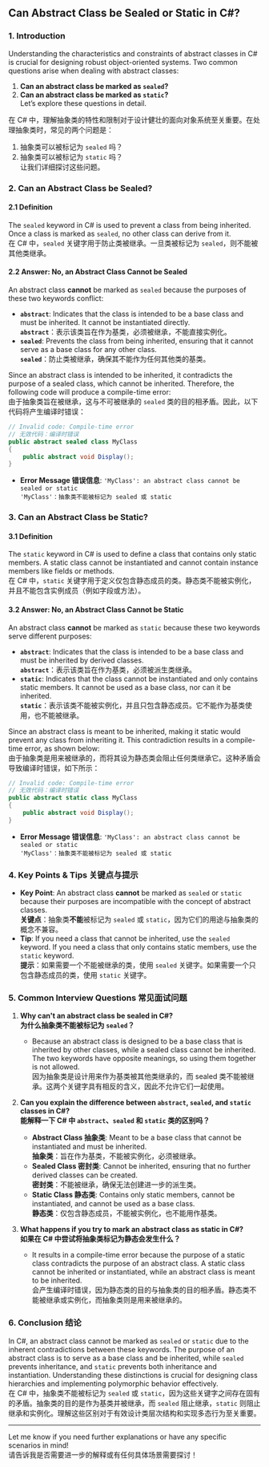 ## Can Abstract Class be Sealed or Static in C#?  
### 1. Introduction  
Understanding the characteristics and constraints of abstract classes in C# is crucial for designing robust object-oriented systems. Two common questions arise when dealing with abstract classes:  
1. **Can an abstract class be marked as `sealed`?**  
2. **Can an abstract class be marked as `static`?**  
Let’s explore these questions in detail.

在 C# 中，理解抽象类的特性和限制对于设计健壮的面向对象系统至关重要。在处理抽象类时，常见的两个问题是：  
1. 抽象类可以被标记为 `sealed` 吗？  
2. 抽象类可以被标记为 `static` 吗？  
让我们详细探讨这些问题。

### 2. Can an Abstract Class be Sealed?  
#### 2.1 Definition  
The `sealed` keyword in C# is used to prevent a class from being inherited. Once a class is marked as `sealed`, no other class can derive from it.  
在 C# 中，`sealed` 关键字用于防止类被继承。一旦类被标记为 `sealed`，则不能被其他类继承。

#### 2.2 Answer: No, an Abstract Class Cannot be Sealed  
An abstract class **cannot** be marked as `sealed` because the purposes of these two keywords conflict:  
- **`abstract`**: Indicates that the class is intended to be a base class and must be inherited. It cannot be instantiated directly.  
  **`abstract`**：表示该类旨在作为基类，必须被继承，不能直接实例化。
- **`sealed`**: Prevents the class from being inherited, ensuring that it cannot serve as a base class for any other class.  
  **`sealed`**：防止类被继承，确保其不能作为任何其他类的基类。

Since an abstract class is intended to be inherited, it contradicts the purpose of a sealed class, which cannot be inherited. Therefore, the following code will produce a compile-time error:  
由于抽象类旨在被继承，这与不可被继承的 `sealed` 类的目的相矛盾。因此，以下代码将产生编译时错误：

```csharp
// Invalid code: Compile-time error
// 无效代码：编译时错误
public abstract sealed class MyClass  
{  
    public abstract void Display();  
}
```
- **Error Message 错误信息**: `'MyClass': an abstract class cannot be sealed or static`  
  `'MyClass'：抽象类不能被标记为 sealed 或 static`

### 3. Can an Abstract Class be Static?  
#### 3.1 Definition  
The `static` keyword in C# is used to define a class that contains only static members. A static class cannot be instantiated and cannot contain instance members like fields or methods.  
在 C# 中，`static` 关键字用于定义仅包含静态成员的类。静态类不能被实例化，并且不能包含实例成员（例如字段或方法）。

#### 3.2 Answer: No, an Abstract Class Cannot be Static  
An abstract class **cannot** be marked as `static` because these two keywords serve different purposes:  
- **`abstract`**: Indicates that the class is intended to be a base class and must be inherited by derived classes.  
  **`abstract`**：表示该类旨在作为基类，必须被派生类继承。
- **`static`**: Indicates that the class cannot be instantiated and only contains static members. It cannot be used as a base class, nor can it be inherited.  
  **`static`**：表示该类不能被实例化，并且只包含静态成员。它不能作为基类使用，也不能被继承。

Since an abstract class is meant to be inherited, making it static would prevent any class from inheriting it. This contradiction results in a compile-time error, as shown below:  
由于抽象类是用来被继承的，而将其设为静态类会阻止任何类继承它。这种矛盾会导致编译时错误，如下所示：

```csharp
// Invalid code: Compile-time error
// 无效代码：编译时错误
public abstract static class MyClass  
{  
    public abstract void Display();  
}
```
- **Error Message 错误信息**: `'MyClass': an abstract class cannot be sealed or static`  
  `'MyClass'：抽象类不能被标记为 sealed 或 static`

### 4. Key Points & Tips 关键点与提示  
- **Key Point**: An abstract class **cannot** be marked as `sealed` or `static` because their purposes are incompatible with the concept of abstract classes.  
  **关键点**：抽象类**不能**被标记为 `sealed` 或 `static`，因为它们的用途与抽象类的概念不兼容。
- **Tip**: If you need a class that cannot be inherited, use the `sealed` keyword. If you need a class that only contains static members, use the `static` keyword.  
  **提示**：如果需要一个不能被继承的类，使用 `sealed` 关键字。如果需要一个只包含静态成员的类，使用 `static` 关键字。

### 5. Common Interview Questions 常见面试问题  
1. **Why can't an abstract class be sealed in C#?**  
   **为什么抽象类不能被标记为 `sealed`？**  
   - Because an abstract class is designed to be a base class that is inherited by other classes, while a sealed class cannot be inherited. The two keywords have opposite meanings, so using them together is not allowed.  
     因为抽象类是设计用来作为基类被其他类继承的，而 sealed 类不能被继承。这两个关键字具有相反的含义，因此不允许它们一起使用。

2. **Can you explain the difference between `abstract`, `sealed`, and `static` classes in C#?**  
   **能解释一下 C# 中 `abstract`、`sealed` 和 `static` 类的区别吗？**  
   - **Abstract Class 抽象类**: Meant to be a base class that cannot be instantiated and must be inherited.  
     **抽象类**：旨在作为基类，不能被实例化，必须被继承。  
   - **Sealed Class 密封类**: Cannot be inherited, ensuring that no further derived classes can be created.  
     **密封类**：不能被继承，确保无法创建进一步的派生类。  
   - **Static Class 静态类**: Contains only static members, cannot be instantiated, and cannot be used as a base class.  
     **静态类**：仅包含静态成员，不能被实例化，也不能用作基类。

3. **What happens if you try to mark an abstract class as static in C#?**  
   **如果在 C# 中尝试将抽象类标记为静态会发生什么？**  
   - It results in a compile-time error because the purpose of a static class contradicts the purpose of an abstract class. A static class cannot be inherited or instantiated, while an abstract class is meant to be inherited.  
     会产生编译时错误，因为静态类的目的与抽象类的目的相矛盾。静态类不能被继承或实例化，而抽象类则是用来被继承的。

### 6. Conclusion 结论  
In C#, an abstract class cannot be marked as `sealed` or `static` due to the inherent contradictions between these keywords. The purpose of an abstract class is to serve as a base class and be inherited, while `sealed` prevents inheritance, and `static` prevents both inheritance and instantiation. Understanding these distinctions is crucial for designing class hierarchies and implementing polymorphic behavior effectively.  
在 C# 中，抽象类不能被标记为 `sealed` 或 `static`，因为这些关键字之间存在固有的矛盾。抽象类的目的是作为基类并被继承，而 `sealed` 阻止继承，`static` 则阻止继承和实例化。理解这些区别对于有效设计类层次结构和实现多态行为至关重要。

---

Let me know if you need further explanations or have any specific scenarios in mind!  
请告诉我是否需要进一步的解释或有任何具体场景需要探讨！

